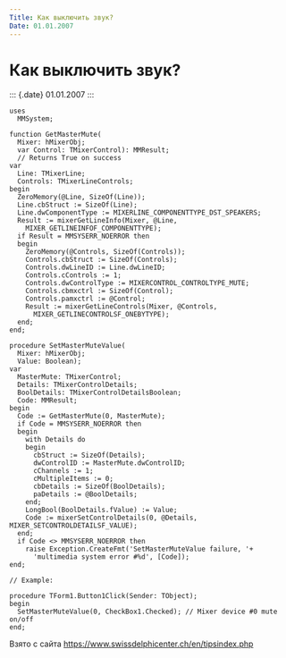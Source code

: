 ```yaml
---
Title: Как выключить звук?
Date: 01.01.2007
---
```



Как выключить звук?
===================

::: {.date}
01.01.2007
:::

    uses 
      MMSystem; 
     
    function GetMasterMute( 
      Mixer: hMixerObj; 
      var Control: TMixerControl): MMResult; 
      // Returns True on success 
    var 
      Line: TMixerLine; 
      Controls: TMixerLineControls; 
    begin 
      ZeroMemory(@Line, SizeOf(Line)); 
      Line.cbStruct := SizeOf(Line); 
      Line.dwComponentType := MIXERLINE_COMPONENTTYPE_DST_SPEAKERS; 
      Result := mixerGetLineInfo(Mixer, @Line, 
        MIXER_GETLINEINFOF_COMPONENTTYPE); 
      if Result = MMSYSERR_NOERROR then 
      begin 
        ZeroMemory(@Controls, SizeOf(Controls)); 
        Controls.cbStruct := SizeOf(Controls); 
        Controls.dwLineID := Line.dwLineID; 
        Controls.cControls := 1; 
        Controls.dwControlType := MIXERCONTROL_CONTROLTYPE_MUTE; 
        Controls.cbmxctrl := SizeOf(Control); 
        Controls.pamxctrl := @Control; 
        Result := mixerGetLineControls(Mixer, @Controls, 
          MIXER_GETLINECONTROLSF_ONEBYTYPE); 
      end; 
    end; 
     
    procedure SetMasterMuteValue( 
      Mixer: hMixerObj; 
      Value: Boolean); 
    var 
      MasterMute: TMixerControl; 
      Details: TMixerControlDetails; 
      BoolDetails: TMixerControlDetailsBoolean; 
      Code: MMResult; 
    begin 
      Code := GetMasterMute(0, MasterMute); 
      if Code = MMSYSERR_NOERROR then 
      begin 
        with Details do 
        begin 
          cbStruct := SizeOf(Details); 
          dwControlID := MasterMute.dwControlID; 
          cChannels := 1; 
          cMultipleItems := 0; 
          cbDetails := SizeOf(BoolDetails); 
          paDetails := @BoolDetails; 
        end; 
        LongBool(BoolDetails.fValue) := Value; 
        Code := mixerSetControlDetails(0, @Details, 
    MIXER_SETCONTROLDETAILSF_VALUE); 
      end; 
      if Code <> MMSYSERR_NOERROR then 
        raise Exception.CreateFmt('SetMasterMuteValue failure, '+ 
          'multimedia system error #%d', [Code]); 
    end; 
     
    // Example: 
     
    procedure TForm1.Button1Click(Sender: TObject); 
    begin 
      SetMasterMuteValue(0, CheckBox1.Checked); // Mixer device #0 mute on/off 
    end;

Взято с сайта <https://www.swissdelphicenter.ch/en/tipsindex.php>
